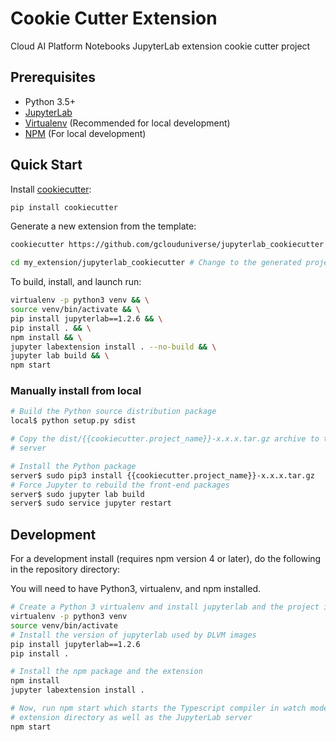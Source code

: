 # Cookie Cutter Extension

Cloud AI Platform Notebooks JupyterLab extension cookie cutter project

## Prerequisites

* Python 3.5+
* [JupyterLab](https://jupyterlab.readthedocs.io/en/stable/getting_started/installation.html)
* [Virtualenv](https://virtualenv.pypa.io/en/latest/) (Recommended for local development)
* [NPM](https://nodejs.org/en/) (For local development)

## Quick Start

Install [cookiecutter](https://pypi.org/project/cookiecutter/):

```bash
pip install cookiecutter
```

Generate a new extension from the template:

```bash
cookiecutter https://github.com/gclouduniverse/jupyterlab_cookiecutter -o my_extension
```

```bash
cd my_extension/jupyterlab_cookiecutter # Change to the generated project directory
```

To build, install, and launch run:

```bash
virtualenv -p python3 venv && \
source venv/bin/activate && \
pip install jupyterlab==1.2.6 && \
pip install . && \
npm install && \
jupyter labextension install . --no-build && \
jupyter lab build && \
npm start
```

### Manually install from local

```bash
# Build the Python source distribution package
local$ python setup.py sdist

# Copy the dist/{{cookiecutter.project_name}}-x.x.x.tar.gz archive to the JupyterLab
# server

# Install the Python package
server$ sudo pip3 install {{cookiecutter.project_name}}-x.x.x.tar.gz
# Force Jupyter to rebuild the front-end packages
server$ sudo jupyter lab build
server$ sudo service jupyter restart
```

## Development

For a development install (requires npm version 4 or later), do the following in the repository directory:

You will need to have Python3, virtualenv, and npm installed.

```bash
# Create a Python 3 virtualenv and install jupyterlab and the project in edit mode
virtualenv -p python3 venv
source venv/bin/activate
# Install the version of jupyterlab used by DLVM images
pip install jupyterlab==1.2.6
pip install .

# Install the npm package and the extension
npm install
jupyter labextension install .

# Now, run npm start which starts the Typescript compiler in watch mode on the
# extension directory as well as the JupyterLab server
npm start
```
